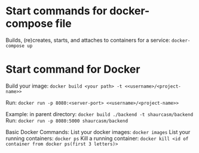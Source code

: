 

# Start commands for docker-compose file
Builds, (re)creates, starts, and attaches to containers for a service:
`docker-compose up`

# Start command for Docker
Build your image:
`docker build <your path> -t <<username>/<project-name>>`

Run:
`docker run -p 8080:<server-port> <<username>/<project-name>>`

Example:
in parent directory: `docker build ./backend -t shaurcasm/backend`
Run: `docker run -p 8080:5000 shaurcasm/backend`

Basic Docker Commands:
List your docker images: `docker images`
List your running containers: `docker ps`
Kill a running container: `docker kill <id of container from docker ps(first 3 letters)>`